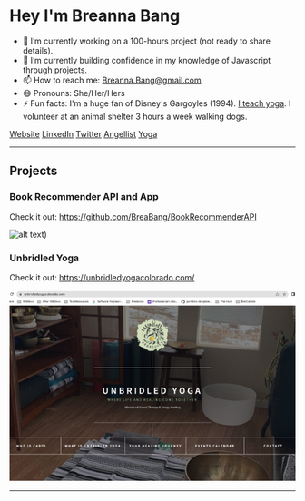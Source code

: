 # Hey I'm Breanna Bang

- 🔭 I’m currently working on a 100-hours project (not ready to share details).
- 🌱 I’m currently building confidence in my knowledge of Javascript through projects.
- 📫 How to reach me: Breanna.Bang@gmail.com
- 😄 Pronouns: She/Her/Hers
- ⚡ Fun facts: I'm a huge fan of Disney's Gargoyles (1994). <a href="https://www.breoutside.com" target="_blank">I teach yoga</a>. I volunteer at an animal shelter 3 hours a week walking dogs.

 <div class="button-group btn">
        <a href="https://www.breannabang.com/" class="button btn btn-primary" type="button">Website</a>
        <a href="https://www.linkedin.com/in/breanna-bang/" class="button btn btn-primary">LinkedIn</a>
        <a href="https://twitter.com/BreannaBang" class="button btn btn-primary">Twitter</a>
        <a href="https://angel.co/u/breanna-bang" class="button btn btn-primary">Angellist</a>
        <a href="https://breoutside.com/" class="button btn btn-primary">Yoga</a>
    </div>
 
---

## Projects 
            
            

### Book Recommender API and App
Check it out: https://github.com/BreaBang/BookRecommenderAPI

![alt text](https://github.com/BreaBang/BookRecommenderAPI/blob/main/API.gif.gif))

### Unbridled Yoga
Check it out: https://unbridledyogacolorado.com/

![alt text](https://github.com/BreaBang/BreaBang/blob/main/unbridled.png)


---
